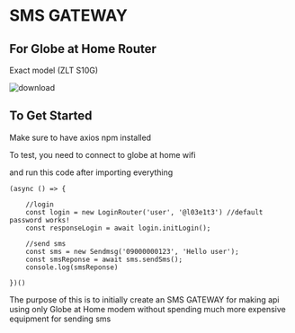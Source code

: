 # SMS GATEWAY
## For Globe at Home Router

Exact model (ZLT S10G)

![download](https://user-images.githubusercontent.com/46442119/200166720-1779f886-9e47-406c-997b-6fb972b0d812.jpg)


## To Get Started 

Make sure to have axios npm installed

To test, you need to connect to globe at home wifi

and run this code after importing everything


    (async () => {

        //login
        const login = new LoginRouter('user', '@l03e1t3') //default password works!
        const responseLogin = await login.initLogin();

        //send sms
        const sms = new Sendmsg('09000000123', 'Hello user');
        const smsReponse = await sms.sendSms();
        console.log(smsReponse)

    })()


The purpose of this is to initially create an SMS GATEWAY for making api using only Globe at Home modem without spending much more expensive equipment for sending sms
